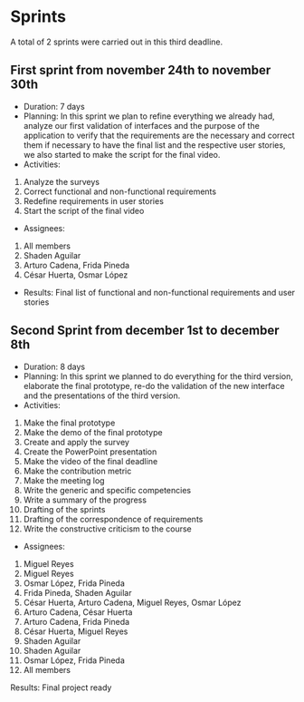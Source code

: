 # Sprints

A total of 2 sprints were carried out in this third deadline.

## First sprint from november 24th to november 30th

* Duration: 7 days
* Planning: In this sprint we plan to refine everything we already had, analyze our first validation of interfaces and the purpose of the application to verify that the requirements are the necessary and correct them if necessary to have the final list and the respective user stories, we also started to make the script for the final video.
* Activities: 

1. Analyze the surveys
2. Correct functional and non-functional requirements
3. Redefine requirements in user stories
4. Start the script of the final video

* Assignees: 

1. All members
2. Shaden Aguilar
3. Arturo Cadena, Frida Pineda
4. César Huerta, Osmar López

* Results: Final list of functional and non-functional requirements and user stories

## Second Sprint from december 1st to december 8th

* Duration: 8 days
* Planning: In this sprint we planned to do everything for the third version, elaborate the final prototype, re-do the validation of the new interface and the presentations of the third version.
* Activities: 

1. Make the final prototype
2. Make the demo of the final prototype
3. Create and apply the survey
4. Create the PowerPoint presentation
5. Make the video of the final deadline
6. Make the contribution metric
7. Make the meeting log
8. Write the generic and specific competencies
9. Write a summary of the progress
10. Drafting of the sprints
11. Drafting of the correspondence of requirements
12. Write the constructive criticism to the course

* Assignees:

1. Miguel Reyes
2. Miguel Reyes
3. Osmar López, Frida Pineda
4. Frida Pineda, Shaden Aguilar
5. César Huerta, Arturo Cadena, Miguel Reyes, Osmar López
6. Arturo Cadena, César Huerta
7. Arturo Cadena, Frida Pineda
8. César Huerta, Miguel Reyes
9. Shaden Aguilar
10. Shaden Aguilar
11. Osmar López, Frida Pineda
12. All members 

Results: Final project ready
